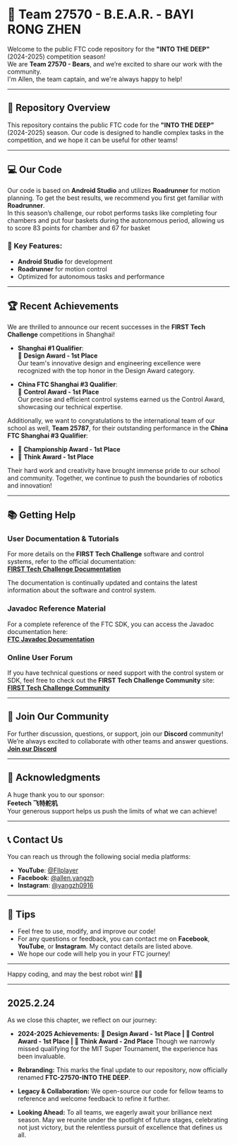 # 🦾 Team 27570 - B.E.A.R. - BAYI RONG ZHEN

Welcome to the public FTC code repository for the **"INTO THE DEEP"** (2024-2025) competition season!  
We are **Team 27570 - Bears**, and we’re excited to share our work with the community.  
I'm Allen, the team captain, and we're always happy to help!

---

## 📂 Repository Overview

This repository contains the public FTC code for the **"INTO THE DEEP"** (2024-2025) season. Our code is designed to handle complex tasks in the competition, and we hope it can be useful for other teams!

---

## 💻 Our Code

Our code is based on **Android Studio** and utilizes **Roadrunner** for motion planning. To get the best results, we recommend you first get familiar with **Roadrunner**.  
In this season’s challenge, our robot performs tasks like completing four chambers and put four baskets during the autonomous period, allowing us to score 83 points for chamber and 67 for basket

### 🚀 Key Features:
- **Android Studio** for development
- **Roadrunner** for motion control
- Optimized for autonomous tasks and performance

---

## 🏆 Recent Achievements

We are thrilled to announce our recent successes in the **FIRST Tech Challenge** competitions in Shanghai!

- **Shanghai #1 Qualifier**:  
  🥇 **Design Award - 1st Place**  
  Our team's innovative design and engineering excellence were recognized with the top honor in the Design Award category.

- **China FTC Shanghai #3 Qualifier**:  
  🥇 **Control Award - 1st Place**  
  Our precise and efficient control systems earned us the Control Award, showcasing our technical expertise.

Additionally, we want to congratulations to the international team of our school as well, **Team 25787**, for their outstanding performance in the **China FTC Shanghai #3 Qualifier**:
- 🥇 **Championship Award - 1st Place**
- 🥇 **Think Award - 1st Place**

Their hard work and creativity have brought immense pride to our school and community. Together, we continue to push the boundaries of robotics and innovation!

---

## 📚 Getting Help

### **User Documentation & Tutorials**
For more details on the **FIRST Tech Challenge** software and control systems, refer to the official documentation:  
[**FIRST Tech Challenge Documentation**](https://www.firstinspires.org/resource-library/ftc-program-resources)

The documentation is continually updated and contains the latest information about the software and control system.

### **Javadoc Reference Material**
For a complete reference of the FTC SDK, you can access the Javadoc documentation here:  
[**FTC Javadoc Documentation**](https://docs.firstinspires.org/ftc-javadoc)

### **Online User Forum**
If you have technical questions or need support with the control system or SDK, feel free to check out the **FIRST Tech Challenge Community** site:  
[**FIRST Tech Challenge Community**](https://www.firstinspires.org/robotics/ftc/community)

---

## 🤖 Join Our Community

For further discussion, questions, or support, join our **Discord** community!  
We’re always excited to collaborate with other teams and answer questions.  
[**Join our Discord**](https://discord.gg/pRqUBNdm)

---

## 🙏 Acknowledgments

A huge thank you to our sponsor:  
**Feetech 飞特舵机**  
Your generous support helps us push the limits of what we can achieve!

---

## 📞 Contact Us

You can reach us through the following social media platforms:
- **YouTube**: [@Fllplayer](https://youtube.com/@Fllplayer)
- **Facebook**: [@allen.yangzh](https://facebook.com/profile.php?id=61560417221310)
- **Instagram**: [@yangzh0916](https://instagram.com/yangzh0916/?pwa=1)

---

## 📌 Tips

- Feel free to use, modify, and improve our code!
- For any questions or feedback, you can contact me on **Facebook**, **YouTube**, or **Instagram**. My contact details are listed above.
- We hope our code will help you in your FTC journey!

---

Happy coding, and may the best robot win! 🤖🚀

---

## 2025.2.24
As we close this chapter, we reflect on our journey:

- **2024-2025 Achievements:**
🥇 **Design Award - 1st Place | 🥇 Control Award - 1st Place | 🥈 Think Award - 2nd Place**
Though we narrowly missed qualifying for the MIT Super Tournament, the experience has been invaluable.

- **Rebranding:**
This marks the final update to our repository, now officially renamed **FTC-27570-INTO THE DEEP**.

- **Legacy & Collaboration:**
We open-source our code for fellow teams to reference and welcome feedback to refine it further.

- **Looking Ahead:**
To all teams, we eagerly await your brilliance next season. May we reunite under the spotlight of future stages, celebrating not just victory, but the relentless pursuit of excellence that defines us all.